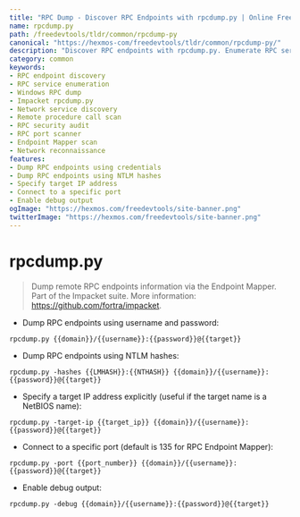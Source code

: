 ```yaml
---
title: "RPC Dump - Discover RPC Endpoints with rpcdump.py | Online Free DevTools by Hexmos"
name: rpcdump.py
path: /freedevtools/tldr/common/rpcdump-py
canonical: "https://hexmos-com/freedevtools/tldr/common/rpcdump-py/"
description: "Discover RPC endpoints with rpcdump.py. Enumerate RPC services and identify potential vulnerabilities for security auditing. Free online tool, no registration required."
category: common
keywords:
- RPC endpoint discovery
- RPC service enumeration
- Windows RPC dump
- Impacket rpcdump.py
- Network service discovery
- Remote procedure call scan
- RPC security audit
- RPC port scanner
- Endpoint Mapper scan
- Network reconnaissance
features:
- Dump RPC endpoints using credentials
- Dump RPC endpoints using NTLM hashes
- Specify target IP address
- Connect to a specific port
- Enable debug output
ogImage: "https://hexmos.com/freedevtools/site-banner.png"
twitterImage: "https://hexmos.com/freedevtools/site-banner.png"
---
```


# rpcdump.py

> Dump remote RPC endpoints information via the Endpoint Mapper.
> Part of the Impacket suite.
> More information: <https://github.com/fortra/impacket>.

- Dump RPC endpoints using username and password:

`rpcdump.py {{domain}}/{{username}}:{{password}}@{{target}}`

- Dump RPC endpoints using NTLM hashes:

`rpcdump.py -hashes {{LMHASH}}:{{NTHASH}} {{domain}}/{{username}}:{{password}}@{{target}}`

- Specify a target IP address explicitly (useful if the target name is a NetBIOS name):

`rpcdump.py -target-ip {{target_ip}} {{domain}}/{{username}}:{{password}}@{{target}}`

- Connect to a specific port (default is 135 for RPC Endpoint Mapper):

`rpcdump.py -port {{port_number}} {{domain}}/{{username}}:{{password}}@{{target}}`

- Enable debug output:

`rpcdump.py -debug {{domain}}/{{username}}:{{password}}@{{target}}`
